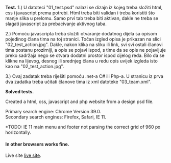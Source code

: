 **Test.** 
1.) U datoteci "01_test.psd" nalazi se dizajn iz kojeg treba složiti html, css i javascript prema potrebi. Html treba biti validan i treba koristiti što manje slika u prelomu. Samo prvi tab treba biti aktivan, dakle ne treba se slagati javascript za prebacivanje aktivnog taba. 

2.) Pomoću javascripta treba složiti otvaranje dodatnog dijela sa opisom pojedinog člana tima na toj stranici. Točan izgled opisa je prikazan na slici "02_test_action.jpg". Dakle, nakon klika na sliku ili link, svi svi ostali članovi tima postanu prozirniji, a opis se pojavi ispod, s time da se opis ne pojavljuje preko sadržaja nego se otvara dodatni prostor ispod cijelog reda. Bilo da se klikne na lijevog, desnog ili srednjeg člana u redu opis uvijek izgleda isto kao na "02_test_action.jpg".

3.) Ovaj zadatak treba riješiti pomoću .net-a C# ili Php-a. U stranicu iz prva dva zadatka treba učitati članove tima iz xml datoteke "03_team.xml".

**Solved tests.** 
<p>Created a html, css, javascript and php website from a design psd file.</p>

Primary search engine: Chrome Version 39.0.<br/>
Secondary search engines: Firefox, Safari, IE 11.

*TODO: IE 11 main menu and footer not parsing the correct grid of 960 px horizontally. <br>
<h4>In other browsers works fine. </h4>

<p>Live site <a href="http://slaven-sakacic.from.hr/interactive/public/index.php">
live site</a>.</p>
 
